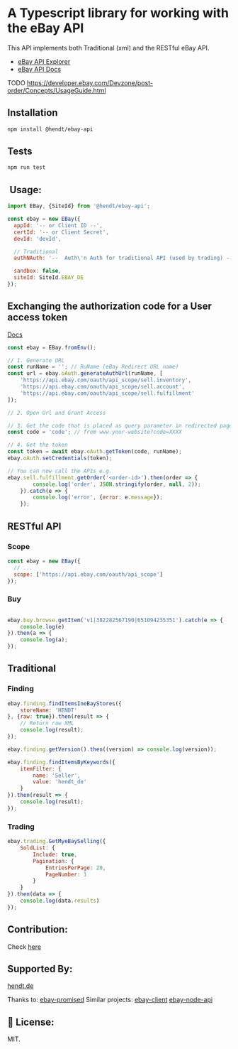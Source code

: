 # A Typescript library for working with the eBay API
This API implements both Traditional (xml) and the RESTful eBay API. 

* [eBay API Explorer](https://developer.ebay.com/my/api_test_tool)
* [eBay API Docs](https://developer.ebay.com/docs)

TODO https://developer.ebay.com/Devzone/post-order/Concepts/UsageGuide.html

## Installation

```bash
npm install @hendt/ebay-api
```

## Tests
```bash
npm run test
```

## ️ Usage:

```javascript
import EBay, {SiteId} from '@hendt/ebay-api';

const ebay = new EBay({
  appId: '-- or Client ID --',
  certId: '-- or Client Secret',
  devId: 'devId',

  // Traditional
  authNAuth: '--  Auth\'n Auth for traditional API (used by trading) --',

  sandbox: false,
  siteId: SiteId.EBAY_DE
});
```

## Exchanging the authorization code for a User access token
[Docs](https://developer.ebay.com/api-docs/static/oauth-auth-code-grant-request.html)


```javascript
const ebay = EBay.fromEnv();

// 1. Generate URL
const runName = ''; // RuName (eBay Redirect URL name)
const url = ebay.oAuth.generateAuthUrl(runName, [
    'https://api.ebay.com/oauth/api_scope/sell.inventory',
    'https://api.ebay.com/oauth/api_scope/sell.account',
    'https://api.ebay.com/oauth/api_scope/sell.fulfillment'
]);

// 2. Open Url and Grant Access

// 3. Get the code that is placed as query parameter in redirected page
const code = 'code'; // from www.your-website?code=XXXX

// 4. Get the token
const token = await ebay.oAuth.getToken(code, runName);
ebay.oAuth.setCredentials(token);

// You can now call the APIs e.g.
ebay.sell.fulfillment.getOrder('<order-id>').then(order => {
        console.log('order', JSON.stringify(order, null, 2));
    }).catch(e => {
        console.log('error', {error: e.message});
    });

```

## RESTful API

### Scope
```javascript
const ebay = new EBay({
  // ...
  scope: ['https://api.ebay.com/oauth/api_scope']
});
```

### Buy
```javascript

ebay.buy.browse.getItem('v1|382282567190|651094235351').catch(e => {
    console.log(e)
}).then(a => {
    console.log(a);
});

```

## Traditional

### Finding
```javascript
ebay.finding.findItemsIneBayStores({
    storeName: 'HENDT'
}, {raw: true}).then(result => {
    // Return raw XML
    console.log(result);
});

ebay.finding.getVersion().then((version) => console.log(version));

ebay.finding.findItemsByKeywords({
    itemFilter: {
        name: 'Seller',
        value: 'hendt_de'
    }
}).then(result => {
    console.log(result);
});
```

### Trading
```javascript
ebay.trading.GetMyeBaySelling({
    SoldList: {
        Include: true,
        Pagination: {
            EntriesPerPage: 20,
            PageNumber: 1
        }
    }
}).then(data => {
    console.log(data.results)
});

```

## Contribution:
Check [here](https://github.com/hendt/ebay-api/blob/master/CONTRIBUTING.md)

## Supported By:
[hendt.de](https://hendt.de)

Thanks to:
[ebay-promised](https://github.com/ondreian/ebay-promised)
Similar projects:
[ebay-client](https://github.com/CoinPoet/ebay-client)
[ebay-node-api](https://github.com/pajaydev/ebay-node-api)


## 📝 License:
MIT.